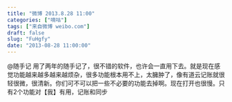 ```yaml
---
title: "微博 2013.8.28 11:00"
categories: ["嘀咕"]
tags: ["来自微博 weibo.com"]
draft: false
slug: "FuHgfy"
date: "2013-08-28 11:00:00"
---
```


<p>@随手记 用了两年的随手记了，很不错的软件，也许会一直用下去。就是现在感觉功能越来越多越来越烦杂，很多功能根本用不上，太臃肿了，像有道云记账就很轻很微，很清新。你们可不可以把一些不必要的功能去掉啊。现在打开也很慢。只有2个功能对【我】有用，记账和同步 ​​​​</p>
